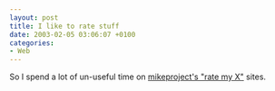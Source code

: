 ```yaml
---
layout: post
title: I like to rate stuff
date: 2003-02-05 03:06:07 +0100
categories:
- Web
---
```

So I spend a lot of un-useful time on <a href="http://mikeproject.com/rate/boobs/" title="The link I gave is the boobs section... :-)">mikeproject's "rate my X"</a> sites.
